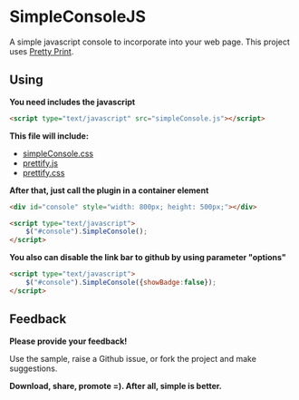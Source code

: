 SimpleConsoleJS
===============

A simple javascript console to incorporate into your web page.
This project uses [Pretty Print](http://google-code-prettify.googlecode.com/svn/trunk/README.html).

## Using

**You need includes the javascript**
```html
<script type="text/javascript" src="simpleConsole.js"></script>
```
**This file will include:**
* [simpleConsole.css](https://github.com/marciosalinodias/SimpleConsoleJS/blob/master/simpleConsole.css)
* [prettify.js](https://github.com/marciosalinodias/SimpleConsoleJS/blob/master/prettify.js)
* [prettify.css](https://github.com/marciosalinodias/SimpleConsoleJS/blob/master/prettify.css)

**After that, just call the plugin in a container element**
```html
<div id="console" style="width: 800px; height: 500px;"></div>

<script type="text/javascript">
	$("#console").SimpleConsole();
</script>
```

**You also can disable the link bar to github by using parameter "options"**
```html
<script type="text/javascript">
	$("#console").SimpleConsole({showBadge:false});
</script>
```

## Feedback

**Please provide your feedback!**

Use the sample, raise a Github issue, or fork the project and make suggestions.

**Download, share, promote =). After all, simple is better.**

